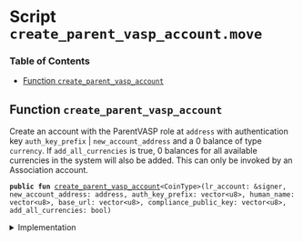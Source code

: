 
<a name="SCRIPT"></a>

# Script `create_parent_vasp_account.move`

### Table of Contents

-  [Function `create_parent_vasp_account`](#SCRIPT_create_parent_vasp_account)



<a name="SCRIPT_create_parent_vasp_account"></a>

## Function `create_parent_vasp_account`

Create an account with the ParentVASP role at
<code>address</code> with authentication key
<code>auth_key_prefix</code> |
<code>new_account_address</code> and a 0 balance of type
<code>currency</code>. If
<code>add_all_currencies</code> is true, 0 balances for all available currencies in the system will
also be added. This can only be invoked by an Association account.


<pre><code><b>public</b> <b>fun</b> <a href="#SCRIPT_create_parent_vasp_account">create_parent_vasp_account</a>&lt;CoinType&gt;(lr_account: &signer, new_account_address: address, auth_key_prefix: vector&lt;u8&gt;, human_name: vector&lt;u8&gt;, base_url: vector&lt;u8&gt;, compliance_public_key: vector&lt;u8&gt;, add_all_currencies: bool)
</code></pre>



<details>
<summary>Implementation</summary>


<pre><code><b>fun</b> <a href="#SCRIPT_create_parent_vasp_account">create_parent_vasp_account</a>&lt;CoinType&gt;(
    lr_account: &signer,
    new_account_address: address,
    auth_key_prefix: vector&lt;u8&gt;,
    human_name: vector&lt;u8&gt;,
    base_url: vector&lt;u8&gt;,
    compliance_public_key: vector&lt;u8&gt;,
    add_all_currencies: bool
) {
    <a href="../../modules/doc/LibraAccount.md#0x1_LibraAccount_create_parent_vasp_account">LibraAccount::create_parent_vasp_account</a>&lt;CoinType&gt;(
        lr_account,
        new_account_address,
        auth_key_prefix,
        human_name,
        base_url,
        compliance_public_key,
        add_all_currencies
    );
}
</code></pre>



</details>
